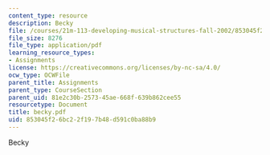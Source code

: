 ```yaml
---
content_type: resource
description: Becky
file: /courses/21m-113-developing-musical-structures-fall-2002/853045f26bc22f197b48d591c0ba88b9_becky.pdf
file_size: 8276
file_type: application/pdf
learning_resource_types:
- Assignments
license: https://creativecommons.org/licenses/by-nc-sa/4.0/
ocw_type: OCWFile
parent_title: Assignments
parent_type: CourseSection
parent_uid: 81e2c30b-2573-45ae-668f-639b862cee55
resourcetype: Document
title: becky.pdf
uid: 853045f2-6bc2-2f19-7b48-d591c0ba88b9
---
```

Becky